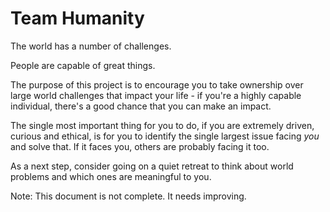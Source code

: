 # Team Humanity

The world has a number of challenges.

People are capable of great things.

The purpose of this project is to encourage you to take ownership over large world challenges that impact your life - if you're a highly capable individual, there's a good chance that you can make an impact.

The single most important thing for you to do, if you are extremely driven, curious and ethical, is for you to identify the single largest issue facing *you* and solve that. If it faces you, others are probably facing it too.

As a next step, consider going on a quiet retreat to think about world problems and which ones are meaningful to you.

Note: This document is not complete. It needs improving.
